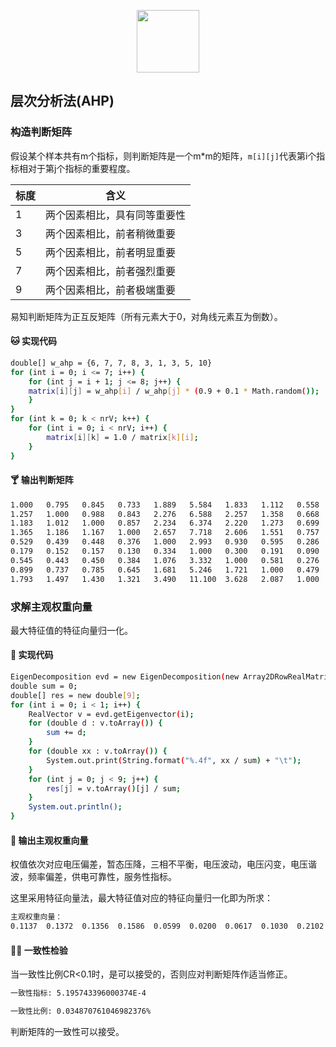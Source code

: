 <p align="center"><img width="100px" src="https://www.easyicon.net/api/resizeApi.php?id=1141864&size=128"></p>

## 层次分析法(AHP)
### 构造判断矩阵

  假设某个样本共有m个指标，则判断矩阵是一个m*m的矩阵，`m[i][j]`代表第i个指标相对于第j个指标的重要程度。

  标度  | 含义
  ------------- | -------------
  1  | 两个因素相比，具有同等重要性
  3  | 两个因素相比，前者稍微重要
  5  | 两个因素相比，前者明显重要
  7  | 两个因素相比，前者强烈重要
  9  | 两个因素相比，前者极端重要

  易知判断矩阵为正互反矩阵（所有元素大于0，对角线元素互为倒数）。

#### 🐱 实现代码
```bash
double[] w_ahp = {6, 7, 7, 8, 3, 1, 3, 5, 10}
for (int i = 0; i <= 7; i++) {
    for (int j = i + 1; j <= 8; j++) {
    matrix[i][j] = w_ahp[i] / w_ahp[j] * (0.9 + 0.1 * Math.random());
    }
}
for (int k = 0; k < nrV; k++) {
    for (int i = 0; i < nrV; i++) {
        matrix[i][k] = 1.0 / matrix[k][i];
    }
}
```
#### 🍸 输出判断矩阵
```bash
1.000	0.795	0.845	0.733	1.889	5.584	1.833	1.112	0.558
1.257	1.000	0.988	0.843	2.276	6.588	2.257	1.358	0.668
1.183	1.012	1.000	0.857	2.234	6.374	2.220	1.273	0.699
1.365	1.186	1.167	1.000	2.657	7.718	2.606	1.551	0.757
0.529	0.439	0.448	0.376	1.000	2.993	0.930	0.595	0.286
0.179	0.152	0.157	0.130	0.334	1.000	0.300	0.191	0.090
0.545	0.443	0.450	0.384	1.076	3.332	1.000	0.581	0.276
0.899	0.737	0.785	0.645	1.681	5.246	1.721	1.000	0.479
1.793	1.497	1.430	1.321	3.490	11.100	3.628	2.087	1.000
```
### 求解主观权重向量
最大特征值的特征向量归一化。
#### 🐔 实现代码
```bash
EigenDecomposition evd = new EigenDecomposition(new Array2DRowRealMatrix(matrix));
double sum = 0;
double[] res = new double[9];
for (int i = 0; i < 1; i++) {
    RealVector v = evd.getEigenvector(i);
    for (double d : v.toArray()) {
        sum += d;
    }
    for (double xx : v.toArray()) {
        System.out.print(String.format("%.4f", xx / sum) + "\t");
    }
    for (int j = 0; j < 9; j++) {
        res[j] = v.toArray()[j] / sum;
    }
    System.out.println();
}
```
#### 💪 输出主观权重向量
权值依次对应电压偏差，暂态压降，三相不平衡，电压波动，电压闪变，电压谐波，频率偏差，供电可靠性，服务性指标。

这里采用特征向量法，最大特征值对应的特征向量归一化即为所求：
```bash
主观权重向量：
0.1137	0.1372	0.1356	0.1586	0.0599	0.0200	0.0617	0.1030	0.2102
```
#### 👩‍💻 一致性检验
当一致性比例CR<0.1时，是可以接受的，否则应对判断矩阵作适当修正。
```bash
一致性指标: 5.195743396000374E-4

一致性比例: 0.034870761046982376%
```
判断矩阵的一致性可以接受。
